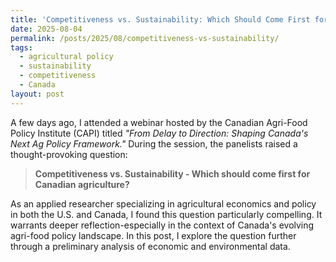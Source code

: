 ```yaml
---
title: 'Competitiveness vs. Sustainability: Which Should Come First for Canadian Agriculture?'
date: 2025-08-04
permalink: /posts/2025/08/competitiveness-vs-sustainability/
tags:
  - agricultural policy
  - sustainability
  - competitiveness
  - Canada
layout: post
---
```


<!-- Uncomment if PDF is uploaded -->
<!-- [Download PDF version of this post](/files/Aug-04-2025-Competitiveness-vs-Sustainability.pdf) -->

A few days ago, I attended a webinar hosted by the Canadian Agri-Food Policy Institute (CAPI) titled *"From Delay to Direction: Shaping Canada's Next Ag Policy Framework."* During the session, the panelists raised a thought-provoking question:

> **Competitiveness vs. Sustainability - Which should come first for Canadian agriculture?**

As an applied researcher specializing in agricultural economics and policy in both the U.S. and Canada, I found this question particularly compelling. It warrants deeper reflection-especially in the context of Canada's evolving agri-food policy landscape. In this post, I explore the question further through a preliminary analysis of economic and environmental data.


